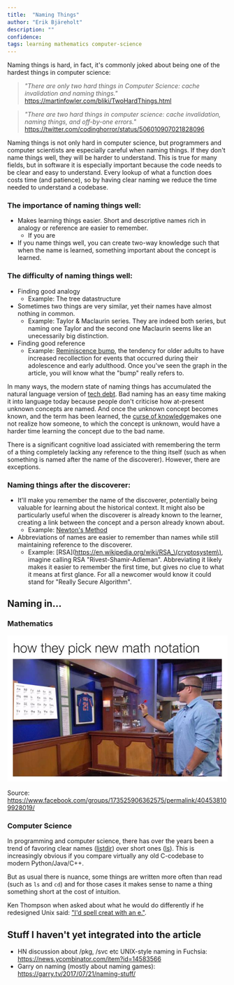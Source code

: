 ```yaml
---
title:  "Naming Things"
author: "Erik Bjäreholt"
description: ""
confidence: 
tags: learning mathematics computer-science
---
```


<!-- Read and include: https://twitter.com/JennyBryan/status/898372123281858560 -->

Naming things is hard, in fact, it's commonly joked about being one of the hardest things in computer science:

> *"There are only two hard things in Computer Science: cache invalidation and naming things."*
> https://martinfowler.com/bliki/TwoHardThings.html

> *"There are two hard things in computer science: cache invalidation, naming things, and off-by-one errors."*
> https://twitter.com/codinghorror/status/506010907021828096

Naming things is not only hard in computer science, but programmers and computer scientists are especially careful when naming things. If they don't name things well, they will be harder to understand. This is true for many fields, but in software it is especially important because the code needs to be clear and easy to understand. Every lookup of what a function does costs time (and patience), so by having clear naming we reduce the time needed to understand a codebase.


### The importance of naming things well:

 - Makes learning things easier. Short and descriptive names rich in analogy or reference are easier to remember.
   - If you are 
 - If you name things well, you can create two-way knowledge such that when the name is learned, something important about the concept is learned.


### The difficulty of naming things well:

 - Finding good analogy
   - Example: The tree datastructure
 - Sometimes two things are very similar, yet their names have almost nothing in common.
   - Example: Taylor & Maclaurin series. They are indeed both series, but naming one Taylor and the second one Maclaurin seems like an unecessarily big distinction.
 - Finding good reference
   - Example: [Reminiscence bump](https://en.wikipedia.org/wiki/Reminiscence_bump), the tendency for older adults to have increased recollection for events that occurred during their adolescence and early adulthood. Once you've seen the graph in the article, you will know what the "bump" really refers to.


In many ways, the modern state of naming things has accumulated the natural language version of [tech debt](https://en.wikipedia.org/wiki/Technical_debt). Bad naming has an easy time making it into language today because people don't criticise how at-present unknown concepts are named. And once the unknown concept becomes known, and the term has been learned, the [curse of knowledge](https://en.wikipedia.org/wiki/Curse_of_knowledge)makes one not realize how someone, to which the concept is unknown, would have a harder time learning the concept due to the bad name.

There is a significant cognitive load assiciated with remembering the term of a thing completely lacking any reference to the thing itself (such as when something is named after the name of the discoverer). However, there are exceptions.

### Naming things after the discoverer:

 - It'll make you remember the name of the discoverer, potentially being valuable for learning about the historical context. It might also be particularly useful when the discoverer is already known to the learner, creating a link between the concept and a person already known about.
   - Example: [Newton's Method](https://en.wikipedia.org/wiki/Newton's_method)
 - Abbreviations of names are easier to remember than names while still maintaining reference to the discoverer.
   - Example: [RSA](https://en.wikipedia.org/wiki/RSA_\(cryptosystem\), imagine calling RSA "Rivest-Shamir-Adleman". Abbreviating it likely makes it easier to remember the first time, but gives no clue to what it means at first glance. For all a newcomer would know it could stand for "Really Secure Algorithm".


## Naming in...

### Mathematics

![mathematics naming meme](/img/how-they-pick-new-math-notation.jpg)

Source: https://www.facebook.com/groups/173525906362575/permalink/404538109928019/

### Computer Science

In programming and computer science, there has over the years been a trend of favoring clear names ([listdir](https://docs.python.org/2/library/os.html#os.listdir)) over short ones ([ls](https://linux.die.net/man/1/ls)). This is increasingly obvious if you compare virtually any old C-codebase to modern Python/Java/C++.

But as usual there is nuance, some things are written more often than read (such as `ls` and `cd`) and for those cases it makes sense to name a thing something short at the cost of intuition.

Ken Thompson when asked about what he would do differently if he redesigned Unix said: ["I'd spell creat with an e."](https://en.wikiquote.org/wiki/Ken_Thompson).


<!-- https://vimeo.com/216477087 -->

## Stuff I haven't yet integrated into the article

 - HN discussion about /pkg, /svc etc UNIX-style naming in Fuchsia: https://news.ycombinator.com/item?id=14583566
 - Garry on naming (mostly about naming games): https://garry.tv/2017/07/21/naming-stuff/